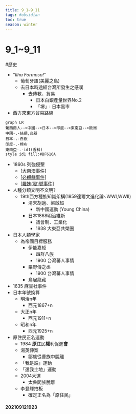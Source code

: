 ```yaml
---
title: 9_1~9_11
tags: #obsidian 
toc: true
season: winter
---
```


# 9_1~9_11
#歷史
- "*Ilha Formosa!*"
	- 葡萄牙語(美麗之島)
	- 去日本時途經台灣所發生之感嘆
		- 去傳教、貿易
			- 日本白銀產量世界No.2
			- 「堺」: 日本黑市
- 西方來東方貿易路線
```mermaid
graph LR
葡西商人-->中國-->日本-->印度-->東南亞-->歐洲
中國-.-絲綢,瓷器
日本-.-白銀
印度-.-棉布
東南亞-.-id1(香料)
style id1 fill:#BF616A
```
- 1860s 列強侵墾
	- [[大南澳事件]](1868~1869)
	- [[必麒麟事件]](1863)
	- [[羅妹(發)號事件]](1867)
- 人種分類文明不文明?
	- 19th西方種族知識架構(1859達爾文進化論~WWI,WWII)
		- 清末胡適、梁啟超
			- 新中國運動 (Young China)
		- 日本1868明治維新
			- 議會制、工業化
			- 1938 大東亞共榮圈
- 日本人類學家
	- 為帝國目標服務
		- 伊能嘉矩
			- 四群八族
			- 1900 台灣蕃人事情
		- 粟野傳之丞
			- 1900 台灣蕃人事情
		- 鳥居龍藏 
- 1635 麻豆社事件
- 日本年號換算
	- 明治n年
		- 西元1867+n
	- 大正n年
		- 西元1911+n
	- 昭和n年
		- 西元1925+n
- 原住民正名運動
	- 1984 **原**住民**權**利促進**會**
	- 湯英伸案
		- 鄒族從曹族中脫離
	- 「我是誰」運動
	- 「還我土地」運動
	- 2004大選
		- 太魯閣族脫離
	- 李登輝拍板	
		- 確定正名為「原住民」
#### 202109121923
